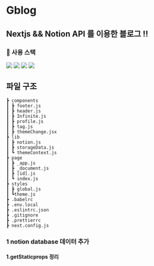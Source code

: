 <h1> Gblog</h1>

## Nextjs && Notion API 를 이용한 블로그 !!

### 🔧 사용 스택

<div style={}>
<img src="https://img.shields.io/badge/next.js-000000?style=for-the-badge&logo=nextdotjs&logoColor=white"/>
<img  src="https://img.shields.io/badge/styled--components-DB7093?style=for-the-badge&logo=styled-components&logoColor=white" />
<img  src="https://img.shields.io/badge/JavaScript-323330?style=for-the-badge&logo=javascript&logoColor=F7DF1E" />
<img src="https://img.shields.io/badge/Notion-000000?style=for-the-badge&logo=notion&logoColor=white" />
</div>

## 파일 구조

```
┣ components
┃ ┣ footer.js
┃ ┣ header.js
┃ ┣ Infinite.js
┃ ┣ profile.js
┃ ┣ tag.js
┃ ┣ themeChange.jsx
┣ lib
┃ ┣ notion.js
┃ ┣ storageData.js
┃ ┗ themeContext.js
┣ page
┃ ┣ _app.js
┃ ┣ _document.js
┃ ┣ [id].js
┃ ┗ index.js
┣ styles
┃ ┣ global.js
┃ ┗theme.js
┣ .babelrc
┣ .env.local
┣ .eslintrc.json
┣ .gitignore
┣ .prettierrc
┣ next.config.js

```

### 1 notion database 데이터 추가

#### 1.getStaticprops 정리
